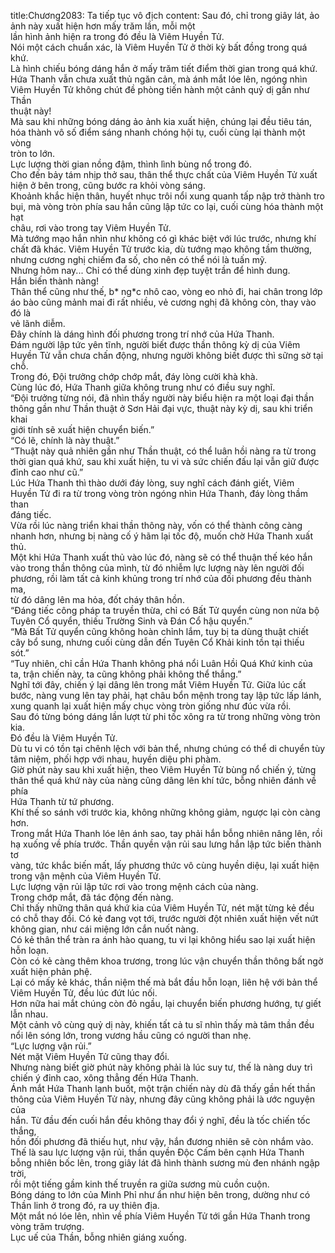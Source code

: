 title:Chương2083: Ta tiếp tục vô địch
content:
Sau đó, chỉ trong giây lát, ảo ảnh này xuất hiện hơn mấy trăm lần, mỗi một<br>lần hình ảnh hiện ra trong đó đều là Viêm Huyền Tử.<br>Nói một cách chuẩn xác, là Viêm Huyền Tử ở thời kỳ bất đồng trong quá<br>khứ.<br>Là hình chiếu bóng dáng hắn ở mấy trăm tiết điểm thời gian trong quá khứ.<br>Hứa Thanh vẫn chưa xuất thủ ngăn cản, mà ánh mắt lóe lên, ngóng nhìn<br>Viêm Huyền Tử không chút đề phòng tiến hành một cảnh quỷ dị gần như Thần<br>thuật này!<br>Mà sau khi những bóng dáng ảo ảnh kia xuất hiện, chúng lại đều tiêu tán,<br>hóa thành vô số điểm sáng nhanh chóng hội tụ, cuối cùng lại thành một vòng<br>tròn to lớn.<br>Lực lượng thời gian nồng đậm, thình lình bùng nổ trong đó.<br>Cho đến bảy tám nhịp thở sau, thân thể thực chất của Viêm Huyền Tử xuất<br>hiện ở bên trong, cũng bước ra khỏi vòng sáng.<br>Khoảnh khắc hiện thân, huyết nhục trôi nổi xung quanh tấp nập trở thành tro<br>bụi, mà vòng tròn phía sau hắn cũng lập tức co lại, cuối cùng hóa thành một hạt<br>châu, rơi vào trong tay Viêm Huyền Tử.<br>Mà tướng mạo hắn nhìn như không có gì khác biệt với lúc trước, nhưng khí<br>chất đã khác. Viêm Huyền Tử trước kia, dù tướng mạo không tầm thường,<br>nhưng cương nghị chiếm đa số, cho nên có thể nói là tuấn mỹ.<br>Nhưng hôm nay... Chỉ có thể dùng xinh đẹp tuyệt trần để hình dung.<br>Hắn biến thành nàng!<br>Thân thể cũng như thế, b* ng*c nhô cao, vòng eo nhỏ đi, hai chân trong lớp<br>áo bào cũng mảnh mai đi rất nhiều, vẻ cương nghị đã không còn, thay vào đó là<br>vẻ lãnh diễm.<br>Đây chính là dáng hình đối phương trong trí nhớ của Hứa Thanh.<br>Đám người lập tức yên tĩnh, người biết được thần thông kỳ dị của Viêm<br>Huyền Tử vẫn chưa chấn động, nhưng người không biết được thì sững sờ tại<br>chỗ.<br>Trong đó, Đội trưởng chớp chớp mắt, đáy lòng cười khà khà.<br>Cùng lúc đó, Hứa Thanh giữa không trung như có điều suy nghĩ.<br>“Đội trưởng từng nói, đã nhìn thấy người này biểu hiện ra một loại đại thần<br>thông gần như Thần thuật ở Sơn Hải đại vực, thuật này kỳ dị, sau khi triển khai<br>giới tính sẽ xuất hiện chuyển biến.”<br>“Có lẽ, chính là này thuật.”<br>“Thuật này quả nhiên gần như Thần thuật, có thể luân hồi nàng ra từ trong<br>thời gian quá khứ, sau khi xuất hiện, tu vi và sức chiến đấu lại vẫn giữ được<br>đỉnh cao như cũ.”<br>Lúc Hứa Thanh thì thào dưới đáy lòng, suy nghĩ cách đánh giết, Viêm<br>Huyền Tử đi ra từ trong vòng tròn ngóng nhìn Hứa Thanh, đáy lòng thầm than<br>đáng tiếc.<br>Vừa rồi lúc nàng triển khai thần thông này, vốn có thể thành công càng<br>nhanh hơn, nhưng bị nàng cố ý hãm lại tốc độ, muốn chờ Hứa Thanh xuất thủ.<br>Một khi Hứa Thanh xuất thủ vào lúc đó, nàng sẽ có thể thuận thế kéo hắn<br>vào trong thần thông của mình, từ đó nhiễm lực lượng này lên người đối<br>phương, rồi làm tất cả kinh khủng trong trí nhớ của đối phương đều thành ma,<br>từ đó dâng lên ma hỏa, đốt cháy thân hồn.<br>“Đáng tiếc công pháp ta truyền thừa, chỉ có Bất Tử quyển cùng non nửa bộ<br>Tuyên Cổ quyển, thiếu Trường Sinh và Đán Cổ hậu quyển.”<br>“Mà Bất Tử quyển cũng không hoàn chỉnh lắm, tuy bị ta dùng thuật chiết<br>cây bổ sung, nhưng cuối cùng dẫn đến Tuyên Cổ Khải kinh tồn tại thiếu sót.”<br>“Tuy nhiên, chỉ cần Hứa Thanh không phá nổi Luân Hồi Quá Khứ kinh của<br>ta, trận chiến này, ta cũng không phải không thể thắng.”<br>Nghĩ tới đây, chiến ý lại dâng lên trong mắt Viêm Huyền Tử. Giữa lúc cất<br>bước, nàng vung lên tay phải, hạt châu bổn mệnh trong tay lập tức lấp lánh,<br>xung quanh lại xuất hiện mấy chục vòng tròn giống như đúc vừa rồi.<br>Sau đó từng bóng dáng lần lượt từ phi tốc xông ra từ trong những vòng tròn<br>kia.<br>Đó đều là Viêm Huyền Tử.<br>Dù tu vi có tồn tại chênh lệch với bản thể, nhưng chúng có thể di chuyển tùy<br>tâm niệm, phối hợp với nhau, huyền diệu phi phàm.<br>Giờ phút này sau khi xuất hiện, theo Viêm Huyền Tử bùng nổ chiến ý, từng<br>thân thể quá khứ này của nàng cũng dâng lên khí tức, bỗng nhiên đánh về phía<br>Hứa Thanh từ tứ phương.<br>Khí thế so sánh với trước kia, không những không giảm, ngược lại còn càng<br>hơn.<br>Trong mắt Hứa Thanh lóe lên ánh sao, tay phải hắn bỗng nhiên nâng lên, rồi<br>hạ xuống về phía trước. Thần quyền vận rủi sau lưng hắn lập tức biến thành tơ<br>vàng, tức khắc biến mất, lấy phương thức vô cùng huyền diệu, lại xuất hiện<br>trong vận mệnh của Viêm Huyền Tử.<br>Lực lượng vận rủi lập tức rơi vào trong mệnh cách của nàng.<br>Trong chớp mắt, đã tác động đến nàng.<br>Chỉ thấy những thân quá khứ kia của Viêm Huyền Tử, nét mặt từng kẻ đều<br>có chỗ thay đổi. Có kẻ đang vọt tới, trước người đột nhiên xuất hiện vết nứt<br>không gian, như cái miệng lớn cắn nuốt nàng.<br>Có kẻ thân thể tràn ra ánh hào quang, tu vi lại không hiểu sao lại xuất hiện<br>hỗn loạn.<br>Còn có kẻ càng thêm khoa trương, trong lúc vận chuyển thần thông bất ngờ<br>xuất hiện phản phệ.<br>Lại có mấy kẻ khác, thần niệm thế mà bắt đầu hỗn loạn, liên hệ với bản thể<br>Viêm Huyền Tử, đều lúc đứt lúc nối.<br>Hơn nữa hai mắt chúng còn đỏ ngầu, lại chuyển biến phương hướng, tự giết<br>lẫn nhau.<br>Một cảnh vô cùng quỷ dị này, khiến tất cả tu sĩ nhìn thấy mà tâm thần đều<br>nổi lên sóng lớn, trong vương hầu cũng có người than nhẹ.<br>“Lực lượng vận rủi.”<br>Nét mặt Viêm Huyền Tử cũng thay đổi.<br>Nhưng nàng biết giờ phút này không phải là lúc suy tư, thế là nàng duy trì<br>chiến ý đỉnh cao, xông thẳng đến Hứa Thanh.<br>Ánh mắt Hứa Thanh lạnh buốt, một trận chiến này dù đã thấy gần hết thần<br>thông của Viêm Huyền Tử này, nhưng đây cũng không phải là ước nguyện của<br>hắn. Từ đầu đến cuối hắn đều không thay đổi ý nghĩ, đều là tốc chiến tốc thắng,<br>hồn đối phương đã thiếu hụt, như vậy, hắn đương nhiên sẽ còn nhắm vào.<br>Thế là sau lực lượng vận rủi, thần quyền Độc Cấm bên cạnh Hứa Thanh<br>bỗng nhiên bốc lên, trong giây lát đã hình thành sương mù đen nhánh ngập trời,<br>rồi một tiếng gầm kinh thế truyền ra giữa sương mù cuồn cuộn.<br>Bóng dáng to lớn của Minh Phỉ như ẩn như hiện bên trong, dường như có<br>Thần linh ở trong đó, ra uy thiên địa.<br>Một mắt nó lóe lên, nhìn về phía Viêm Huyền Tử tới gần Hứa Thanh trong<br>vòng trăm trượng.<br>Lục uế của Thần, bỗng nhiên giáng xuống.